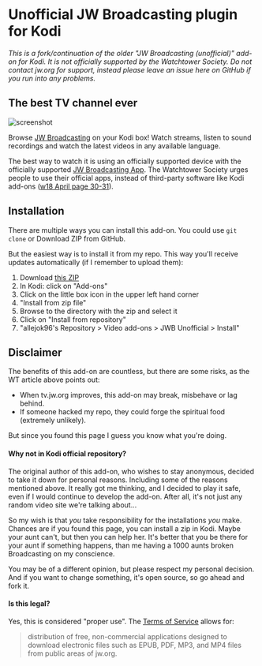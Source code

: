 Unofficial JW Broadcasting plugin for Kodi
==========================================

*This is a fork/continuation of the older "JW Broadcasting (unofficial)" add-on for Kodi. It is not officially supported by the Watchtower Society. Do not contact jw.org for support, instead please leave an issue here on GitHub if you run into any problems.* 

## The best TV channel ever

![screenshot](https://raw.githubusercontent.com/allejok96/plugin.video.jwb-unofficial/master/resources/screenshot-01.jpg)

Browse [JW Broadcasting](https://tv.jw.org) on your Kodi box! Watch streams, listen to sound recordings and watch the latest videos in any available language.

The best way to watch it  is using an officially supported device with the officially supported [JW Broadcasting App](https://www.jw.org/en/online-help/jw-broadcasting/). The Watchtower Society urges people to use their official apps, instead of third-party software like Kodi add-ons ([w18 April page 30-31](https://wol.jw.org/en/wol/d/r1/lp-e/2018364)).

## Installation

There are multiple ways you can install this add-on. You could use `git clone` or Download ZIP from GitHub.

But the easiest way is to install it from my repo. This way you'll receive updates automatically (if I remember to upload them):

1. Download [this ZIP](https://github.com/allejok96/repository.allejok96/raw/master/downloads/repository.allejok96.zip)
1. In Kodi: click on "Add-ons"
1. Click on the little box icon in the upper left hand corner
1. "Install from zip file"
1. Browse to the directory with the zip and select it
1. Click on "Install from repository"
1. "allejok96's Repository > Video add-ons > JWB Unofficial > Install"

## Disclaimer

The benefits of this add-on are countless, but there are some risks, as the WT article above points out:

* When tv.jw.org improves, this add-on may break, misbehave or lag behind.
* If someone hacked my repo, they could forge the spiritual food (extremely unlikely).

But since you found this page I guess you know what you're doing.

#### Why not in Kodi official repository?

The original author of this add-on, who wishes to stay anonymous, decided to take it down for personal reasons. Including some of the reasons mentioned above. It really got me thinking, and I decided to play it safe, even if I would continue to develop the add-on. After all, it's not just any random video site we're talking about...

So my wish is that *you* take responsibility for the installations *you* make. Chances are if you found this page, you can install a zip in Kodi. Maybe your aunt can't, but then you can help her. It's better that you be there for your aunt if something happens, than me having a 1000 aunts broken Broadcasting on my conscience.

You may be of a different opinion, but please respect my personal decision. And if you want to change something, it's open source, so go ahead and fork it. 

#### Is this legal?

Yes, this is considered "proper use". The [Terms of Service](http://www.jw.org/en/terms-of-use/) allows for:

> distribution of free, non-commercial applications designed to download electronic files such as EPUB, PDF, MP3, and MP4 files from public areas of jw.org.
